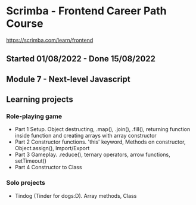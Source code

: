 # Scrimba - Frontend Career Path Course

https://scrimba.com/learn/frontend

## Started 01/08/2022 - Done 15/08/2022

## Module 7 - Next-level Javascript

## Learning projects

### Role-playing game

- Part 1 Setup. Object destructing, .map(), .join(), .fill(), returning function inside function and creating arrays with array constructor
- Part 2 Constructor functions. 'this' keyword, Methods on constructor, Object.assign(), Import/Export
- Part 3 Gameplay. .reduce(), ternary operators, arrow functions, setTimeout()
- Part 4 Constructor to Class

### Solo projects

- Tindog (Tinder for dogs:D). Array methods, Class

